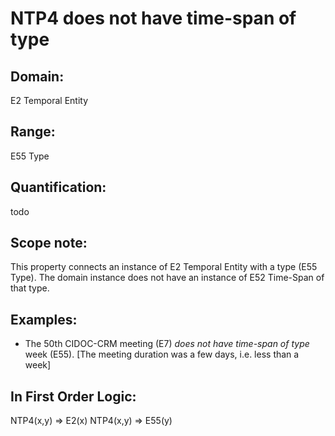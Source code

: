 # NTP4 does not have time-span of type

## Domain: 

E2 Temporal Entity

## Range: 

E55 Type

## Quantification: 

todo

## Scope note: 

This property connects an instance of E2 Temporal Entity with a type (E55 Type). The domain instance does not have an instance of E52 Time-Span of that type.

## Examples: 

* The 50th CIDOC-CRM meeting (E7) _does not have time-span of type_ week (E55). [The meeting duration was a few days, i.e. less than a week]

## In First Order Logic: 

NTP4(x,y) ⇒ E2(x)
NTP4(x,y) ⇒ E55(y)

